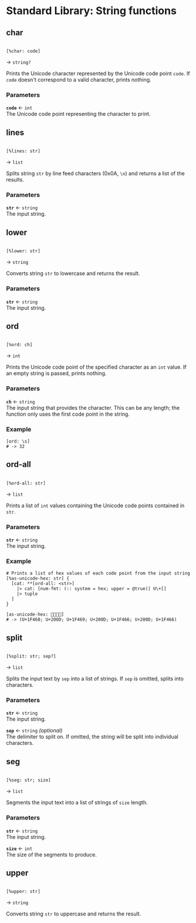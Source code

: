 # Standard Library: String functions

## char

```rant

[%char: code]

```
&rarr; `string?`

Prints the Unicode character represented by the Unicode code point `code`. 
If `code` doesn't correspond to a valid character, prints nothing.

### Parameters

**`code`** &larr; `int` <br/>
The Unicode code point representing the character to print.


## lines

```rant

[%lines: str]

```
&rarr; `list`

Splits string `str` by line feed characters (0x0A, `\n`) and returns a list of the results.

### Parameters

**`str`** &larr; `string` <br/>
The input string.


## lower

```rant

[%lower: str]

```
&rarr; `string`

Converts string `str` to lowercase and returns the result.

### Parameters

**`str`** &larr; `string` <br/>
The input string.

## ord

```rant

[%ord: ch]

```
&rarr; `int`

Prints the Unicode code point of the specified character as an `int` value.
If an empty string is passed, prints nothing.

### Parameters

**`ch`** &larr; `string` <br/>
The input string that provides the character. This can be any length; the function only uses the first code point in the string.

### Example

```rant
[ord: \s]
# -> 32
```


## ord-all

```rant

[%ord-all: str]

```
&rarr; `list`

Prints a list of `int` values containing the Unicode code points contained in `str`.

### Parameters

**`str`** &larr; `string` <br/>
The input string.

### Example

```rant
# Prints a list of hex values of each code point from the input string
[%as-unicode-hex: str] {
  [cat: **[ord-all: <str>] 
    |> cat: [num-fmt: (:: system = hex; upper = @true)] U\+[] 
    |> tuple
  ]
}

[as-unicode-hex: 👨‍👩‍👦‍👦]
# -> (U+1F468; U+200D; U+1F469; U+200D; U+1F466; U+200D; U+1F466)
```


## split

```rant

[%split: str; sep?]

```
&rarr; `list`

Splits the input text by `sep` into a list of strings. If `sep` is omitted, splits into characters.

### Parameters

**`str`** &larr; `string` <br/>
The input string.

**`sep`** &larr; `string` *(optional)* <br/>
The delimiter to split on. If omitted, the string will be split into individual characters.


## seg

```rant

[%seg: str; size]

```
&rarr; `list`

Segments the input text into a list of strings of `size` length.

### Parameters

**`str`** &larr; `string` <br/>
The input string.

**`size`** &larr; `int` <br/>
The size of the segments to produce.


## upper

```rant

[%upper: str]

```
&rarr; `string`

Converts string `str` to uppercase and returns the result.